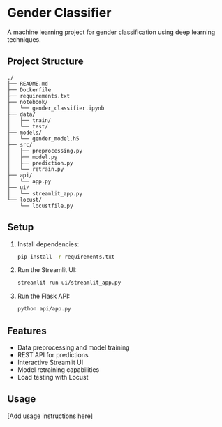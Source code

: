 # Gender Classifier

A machine learning project for gender classification using deep learning techniques.

## Project Structure

```
./
├── README.md
├── Dockerfile
├── requirements.txt
├── notebook/
│   └── gender_classifier.ipynb
├── data/
│   ├── train/
│   └── test/
├── models/
│   └── gender_model.h5
├── src/
│   ├── preprocessing.py
│   ├── model.py
│   ├── prediction.py
│   └── retrain.py
├── api/
│   └── app.py
├── ui/
│   └── streamlit_app.py
└── locust/
    └── locustfile.py
```

## Setup

1. Install dependencies:
   ```bash
   pip install -r requirements.txt
   ```

2. Run the Streamlit UI:
   ```bash
   streamlit run ui/streamlit_app.py
   ```

3. Run the Flask API:
   ```bash
   python api/app.py
   ```

## Features

- Data preprocessing and model training
- REST API for predictions
- Interactive Streamlit UI
- Model retraining capabilities
- Load testing with Locust

## Usage

[Add usage instructions here]
